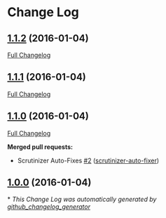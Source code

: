# Change Log

## [1.1.2](https://github.com/gordonbanderson/template-override/tree/1.1.2) (2016-01-04)
[Full Changelog](https://github.com/gordonbanderson/template-override/compare/1.1.1...1.1.2)

## [1.1.1](https://github.com/gordonbanderson/template-override/tree/1.1.1) (2016-01-04)
[Full Changelog](https://github.com/gordonbanderson/template-override/compare/1.1.0...1.1.1)

## [1.1.0](https://github.com/gordonbanderson/template-override/tree/1.1.0) (2016-01-04)
[Full Changelog](https://github.com/gordonbanderson/template-override/compare/1.0.0...1.1.0)

**Merged pull requests:**

- Scrutinizer Auto-Fixes [\#2](https://github.com/gordonbanderson/template-override/pull/2) ([scrutinizer-auto-fixer](https://github.com/scrutinizer-auto-fixer))

## [1.0.0](https://github.com/gordonbanderson/template-override/tree/1.0.0) (2016-01-04)


\* *This Change Log was automatically generated by [github_changelog_generator](https://github.com/skywinder/Github-Changelog-Generator)*
